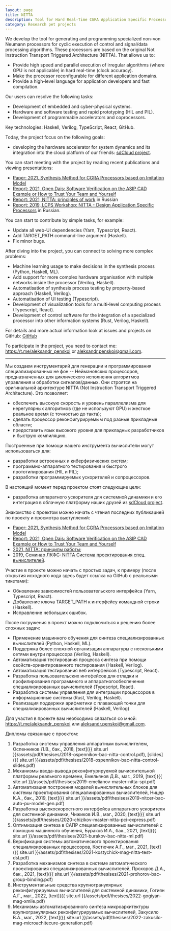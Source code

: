 ```yaml
---
layout: page
title: NITTA
description: Tool for Hard Real-Time CGRA Application Specific Processors
category: Research pet projects
---
```


We develop the tool for generating and programming specialized non-von Neumann processors for cyclic execution of control and signal/data processing algorithms. These processors are based on the original Not Instruction Transport Triggered Architecture (NITTA). That allows us to:

- Provide high speed and parallel execution of irregular algorithms (where GPU is not applicable) in hard real-time (clock accuracy).
- Make the processor reconfigurable for different application domains.
- Provide a high-level language for application developers and fast compilation.

Our users can resolve the following tasks:

- Development of embedded and cyber-physical systems.
- Hardware and software testing and rapid prototyping (HIL and PIL).
- Development of programmable accelerators and coprocessors.

Key technologies: Haskell, Verilog, TypeScript, React, GitHub.

Today, the project focus on the following goals:

- developing the hardware accelerator for system dynamics and its integration into the cloud platform of our friends: [sdCloud project](https://sdcloud.io).

You can start meeting with the project by reading recent publications and viewing presentations:
- [Paper: 2021, Synthesis Method for CGRA Processors based on Imitation Model](https://www.researchgate.net/publication/350871215_Synthesis_Method_for_CGRA_Processors_based_on_Imitation_Model)
- [Report: 2021, Open Dais: Software Verification on the ASIP CAD Example or How to Trust Your Team and Yourself](https://ryukzak.github.io/2021/04/29/software-verification-on-CAD-example.html)
- [Report: 2021, NITTA: principles of work](https://ryukzak.github.io/2021/02/03/nitta-internals.html) in Russian
- [Report: 2019, LCPS Workshop: NITTA - Design Application Specific Processors](https://disk.yandex.ru/i/nllkSLEIzmf7GA) in Russian.

You can start to contribute by simple tasks, for example:

- Update all web-UI dependencies (Yarn, Typescript, React).
- Add TARGET_PATH command-line argument (Haskell).
- Fix minor bugs.

After diving into the project, you can connect to solving more complex problems:

- Machine learning usage to make decisions in the synthesis process (Python, Haskell, ML).
- Add support for more complex hardware organisation with multiple networks inside the processor (Verilog, Haskell).
- Automatisation of synthesis process testing by property-based approach (Haskell, Verilog).
- Automatisation of UI testing (Typescript).
- Development of visualization tools for a multi-level computing process (Typescript, React).
- Development of control software for the integration of a specialized processor into other information systems (Rust, Verilog, Haskell).

For details and more actual information look at issues and projects on GitHub: [GitHub](https://github.com/ryukzak/nitta)

To participate in the project, you need to contact me: <https://t.me/aleksandr_penskoi> or <aleksandr.penskoi@gmail.com>.

---

Мы создаем инструментарий для генерации и программирования специализированных не фон -- Неймановских процессоров, предназначенных для циклического исполнения алгоритмов управления и обработки сигналов/данных. Они строятся на оригинальной архитектуре NITTA (Not Instruction Transport Triggered Architecture). Это позволяет:

- обеспечить высокую скорость и уровень параллелизма для нерегулярных алгоритмов (где не используют GPU) и жесткое реальное время (с точностью до такта);
- сделать процессор реконфигурируемым под разные прикладные области;
- предоставить язык высокого уровня для прикладных разработчиков и быструю компиляцию.

Построенные при помощи нашего инструмента вычислители могут использоваться для:

- разработки встроенных и киберфизических систем;
- программно-аппаратного тестирования и быстрого прототипирования (HIL и PIL);
- разработки программируемых ускорителей и сопроцессоров.

В настоящий момент перед проектом стоят следующие цели:

- разработка аппаратного ускорителя для системной динамики и его интеграция в облачную платформу наших друзей из [sdCloud project](https://sdcloud.io).

Знакомство с проектом можно начать с чтения последних публикацией по проекту и просмотра выступлений:
- [Paper: 2021, Synthesis Method for CGRA Processors based on Imitation Model](https://www.researchgate.net/publication/350871215_Synthesis_Method_for_CGRA_Processors_based_on_Imitation_Model)
- [Report: 2021, Open Dais: Software Verification on the ASIP CAD Example or How to Trust Your Team and Yourself](https://ryukzak.github.io/2021/04/29/software-verification-on-CAD-example.html)
- [2021, NITTA: принципы работы](https://ryukzak.github.io/2021/02/03/nitta-internals.html);
- [2019, Семинар ЛКФС: NITTA Система проектирования спец. вычислителей](https://disk.yandex.ru/i/nllkSLEIzmf7GA).

Участие в проекте можно начать с простых задач, к примеру (после открытия исходного кода здесь будет ссылка на GitHub с реальными тикетами):

- Обновление зависимостей пользовательского интерфейса (Yarn, Typescript, React).
- Добавление ключа TARGET_PATH к интерфейсу командной строки (Haskell).
- Исправление небольших ошибок.

После погружения в проект можно подключиться к решению более сложных задач:

- Применение машинного обучения для синтеза специализированных вычислителей (Python, Haskell, ML).
- Поддержка более сложной организации аппаратуры с несколькими сетями внутри процессора (Verilog, Haskell).
- Автоматизация тестирования процесса синтеза при помощи свойств-ориентированного тестирования (Haskell, Verilog).
- Автоматизация тестирования веб интерфейсов (Typescript, React).
- Разработка пользовательских интефейсов для отладки и профилирования программного и аппаратногообеспечения  специализированных вычислителей (Typescript, React).
- Разработка системы управления для интеграции процессоров в информационные системы (Rust, Verilog, Haskell).
- Реализация поддержки арифметики с плавающей точки для специализированных вычислителей (Haskell, Verilog)

Для участия в проекте вам необходимо связаться со мной: <https://t.me/aleksandr_penskoi> или <aleksandr.penskoi@gmail.com>.

Дипломы связанные с проектом:

1. Разработка системы управления аппаратным вычислителем, Оспенников Л.В., бак., 2018, [text]({{ site.url }}/assets/pdf/thesises/2018-ospennikov-bac-nitta-control.pdf), [slides]({{ site.url }}/assets/pdf/thesises/2018-ospennikov-bac-nitta-control-slides.pdf)
1. Механизмы ввода-вывода реконфигурируемой вычислительной платформы реального времени, Емельянов Д.В., маг., 2019, [text]({{ site.url }}/assets/pdf/thesises/2019-emelianov-master-nitta-spi.pdf)
1. Автоматизация построения моделей вычислительных блоков для системы проектирования специалиированных вычислителей, Ницер  К.А., бак., 2019, [text]({{ site.url }}/assets/pdf/thesises/2019-nitcer-bac-auto-pu-model-gen.pdf)
1. Разработка высокоскоростного интерфейса аппаратного ускорителя для системной динамики, Чижиков И.В., маг., 2020, [text]({{ site.url }}/assets/pdf/thesises/2020-chizikov-master-nitta-pci-express.pdf)
1. Оптимизация синтеза в САПР специализированных вычислителей с помощью машинного обучения, Бураков И.А., бак., 2021, [text]({{ site.url }}/assets/pdf/thesises/2021-burakov-bac-nitta-ml.pdf)
1. Верификация системы автоматического проектирования специализированных процессоров, Костючик А.Г., маг., 2021, [text]({{ site.url }}/assets/pdf/thesises/2021-kostychick-mag-nitta-test-dsl.pdf)
1. Разработка механизмов синтеза в системе автоматического проектирования специализированных вычислителей, Прохоров Д.А., бак., 2021, [text]({{ site.url }}/assets/pdf/thesises/2021-prohorov-bac-group-binding.pdf)
1. Инструментальные средства крупногранулярных реконфигурируемых вычислителей для системной динамики, Гогиян А.Г., маг., 2022, [text]({{ site.url }}/assets/pdf/thesises/2022-gogiyan-mag-xmile.pdf)
1. Механизмы автоматизированного синтеза микроархитектуры крупногранулярных реконфигурируемых вычислителей, Закусило В.А., маг., 2022, [text]({{ site.url }}/assets/pdf/thesises/2022-zakusilo-mag-microachitecure-generation.pdf)
